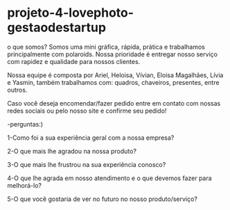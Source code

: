 # projeto-4-lovephoto-gestaodestartup
o que somos? Somos uma mini gráfica, rápida, prática e trabalhamos principalmente com polaroids. Nossa prioridade é entregar nosso serviço com rapidez e qualidade para nossos clientes.

Nossa equipe é composta por Ariel, Heloisa, Vívian, Eloisa Magalhães, Lívia e Yasmin, também trabalhamos com: quadros, chaveiros, presentes, entre outros.

Caso você deseja encomendar/fazer pedido entre em contato com nossas redes sociais ou pelo nosso site e confirme seu pedido!

-perguntas:)

1-Como foi a sua experiência geral com a nossa empresa?

2-O que mais lhe agradou na nossa produto?

3-O que mais lhe frustrou na sua experiência conosco?

4-O que lhe agrada em nosso atendimento e o que devemos fazer para melhorá-lo?

5-O que você gostaria de ver no futuro no nosso produto/serviço?
